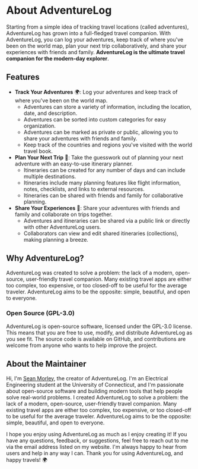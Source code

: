 # About AdventureLog

Starting from a simple idea of tracking travel locations (called adventures), AdventureLog has grown into a full-fledged travel companion. With AdventureLog, you can log your adventures, keep track of where you've been on the world map, plan your next trip collaboratively, and share your experiences with friends and family. **AdventureLog is the ultimate travel companion for the modern-day explorer**.

## Features

- **Track Your Adventures** 🌍: Log your adventures and keep track of where you've been on the world map.
  - Adventures can store a variety of information, including the location, date, and description.
  - Adventures can be sorted into custom categories for easy organization.
  - Adventures can be marked as private or public, allowing you to share your adventures with friends and family.
  - Keep track of the countries and regions you've visited with the world travel book.
- **Plan Your Next Trip** 📃: Take the guesswork out of planning your next adventure with an easy-to-use itinerary planner.
  - Itineraries can be created for any number of days and can include multiple destinations.
  - Itineraries include many planning features like flight information, notes, checklists, and links to external resources.
  - Itineraries can be shared with friends and family for collaborative planning.
- **Share Your Experiences** 📸: Share your adventures with friends and family and collaborate on trips together.
  - Adventures and itineraries can be shared via a public link or directly with other AdventureLog users.
  - Collaborators can view and edit shared itineraries (collections), making planning a breeze.

## Why AdventureLog?

AdventureLog was created to solve a problem: the lack of a modern, open-source, user-friendly travel companion. Many existing travel apps are either too complex, too expensive, or too closed-off to be useful for the average traveler. AdventureLog aims to be the opposite: simple, beautiful, and open to everyone.

### Open Source (GPL-3.0)

AdventureLog is open-source software, licensed under the GPL-3.0 license. This means that you are free to use, modify, and distribute AdventureLog as you see fit. The source code is available on GitHub, and contributions are welcome from anyone who wants to help improve the project.

## About the Maintainer

Hi, I'm [Sean Morley](https://seanmorley.com), the creator of AdventureLog. I'm an Electrical Engineering student at the University of Connecticut, and I'm passionate about open-source software and building modern tools that help people solve real-world problems. I created AdventureLog to solve a problem: the lack of a modern, open-source, user-friendly travel companion. Many existing travel apps are either too complex, too expensive, or too closed-off to be useful for the average traveler. AdventureLog aims to be the opposite: simple, beautiful, and open to everyone.

I hope you enjoy using AdventureLog as much as I enjoy creating it! If you have any questions, feedback, or suggestions, feel free to reach out to me via the email address listed on my website. I'm always happy to hear from users and help in any way I can. Thank you for using AdventureLog, and happy travels! 🌍

